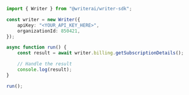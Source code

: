 <!-- Start SDK Example Usage [usage] -->
```typescript
import { Writer } from "@writerai/writer-sdk";

const writer = new Writer({
    apiKey: "<YOUR_API_KEY_HERE>",
    organizationId: 850421,
});

async function run() {
    const result = await writer.billing.getSubscriptionDetails();

    // Handle the result
    console.log(result);
}

run();

```
<!-- End SDK Example Usage [usage] -->